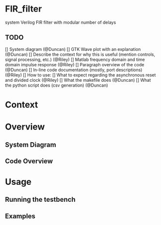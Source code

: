 # FIR_filter
system Verilog FIR filter with modular number of delays

## TODO

[] System diagram (@Duncan)
[] GTK Wave plot with an explanation (@Duncan)
[] Describe the context for why this is useful (mention controls, signal processing, etc.) (@Riley)
[] Matlab frequency domain and time domain impulse response (@Riley)
[] Paragraph overview of the code (@Duncan)
[] In-line code documentation (mostly, port descriptions) (@Riley)
[] How to use:
    [] What to expect regarding the asynchronous reset and divided clock (@Riley)
    [] What the makefile does (@Duncan)
    [] What the python script does (csv generation) (@Duncan)

# Context

# Overview

## System Diagram

## Code Overview

# Usage

## Running the testbench

## Examples
